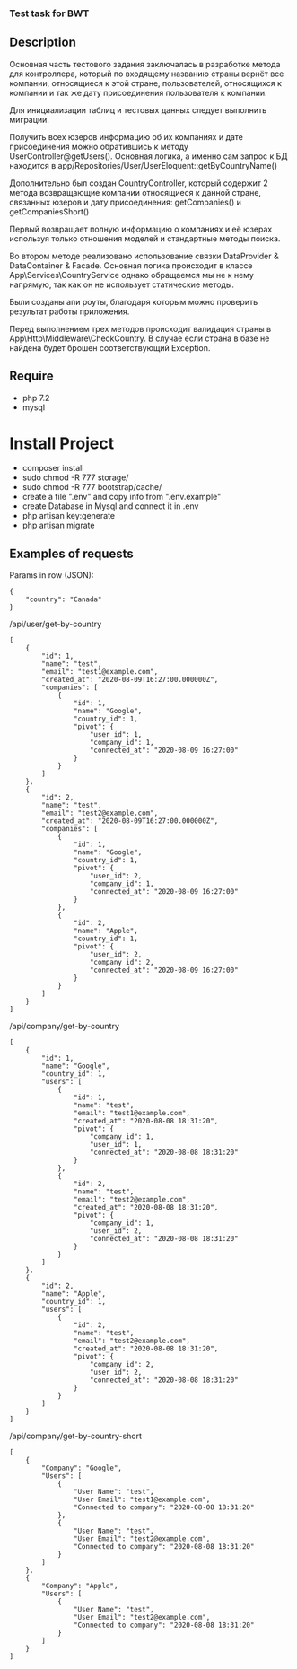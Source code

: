 ### Test task for BWT

## Description

Основная часть тестового задания заключалась в разработке метода для контроллера, 
который по входящему названию страны вернёт все компании, относящиеся к этой стране, пользователей,
относящихся к компании и так же дату присоединения пользователя к компании.

Для инициализации таблиц и тестовых данных следует выполнить миграции.

Получить всех юзеров информацию об их компаниях и дате присоединения можно обратившись к методу UserController@getUsers().
Основная логика, а именно сам запрос к БД находится в app/Repositories/User/UserEloquent::getByCountryName()

Дополнительно был создан CountryController, который содержит 2 метода возвращающие компании относящиеся к данной стране, связанных юзеров и дату присоединения: getCompanies() и getCompaniesShort()

Первый возвращает полную информацию о компаниях и её юзерах используя только отношения моделей и стандартные методы поиска.

Во втором методе реализовано использование связки DataProvider & DataContainer & Facade. Основная логика происходит в классе
App\Services\CountryService однако обращаемся мы не к нему напрямую, так как он не использует статические методы.

Были созданы апи роуты, благодаря которым можно проверить результат работы приложения.

Перед выполнением трех методов происходит валидация страны в App\Http\Middleware\CheckCountry. В случае если страна в базе не найдена
будет брошен соответствующий Exception.

## Require

 * php 7.2
 * mysql

# Install Project

 * composer install
 * sudo chmod -R 777 storage/
 * sudo chmod -R 777 bootstrap/cache/
 * create a file ".env" and copy info from ".env.example"
 * create Database in Mysql and connect it in .env
 * php artisan key:generate
 * php artisan migrate

## Examples of requests

Params in row (JSON):
```
{
    "country": "Canada"
}
``` 

/api/user/get-by-country
```
[
    {
        "id": 1,
        "name": "test",
        "email": "test1@example.com",
        "created_at": "2020-08-09T16:27:00.000000Z",
        "companies": [
            {
                "id": 1,
                "name": "Google",
                "country_id": 1,
                "pivot": {
                    "user_id": 1,
                    "company_id": 1,
                    "connected_at": "2020-08-09 16:27:00"
                }
            }
        ]
    },
    {
        "id": 2,
        "name": "test",
        "email": "test2@example.com",
        "created_at": "2020-08-09T16:27:00.000000Z",
        "companies": [
            {
                "id": 1,
                "name": "Google",
                "country_id": 1,
                "pivot": {
                    "user_id": 2,
                    "company_id": 1,
                    "connected_at": "2020-08-09 16:27:00"
                }
            },
            {
                "id": 2,
                "name": "Apple",
                "country_id": 1,
                "pivot": {
                    "user_id": 2,
                    "company_id": 2,
                    "connected_at": "2020-08-09 16:27:00"
                }
            }
        ]
    }
]
```

 /api/company/get-by-country
```
[
    {
        "id": 1,
        "name": "Google",
        "country_id": 1,
        "users": [
            {
                "id": 1,
                "name": "test",
                "email": "test1@example.com",
                "created_at": "2020-08-08 18:31:20",
                "pivot": {
                    "company_id": 1,
                    "user_id": 1,
                    "connected_at": "2020-08-08 18:31:20"
                }
            },
            {
                "id": 2,
                "name": "test",
                "email": "test2@example.com",
                "created_at": "2020-08-08 18:31:20",
                "pivot": {
                    "company_id": 1,
                    "user_id": 2,
                    "connected_at": "2020-08-08 18:31:20"
                }
            }
        ]
    },
    {
        "id": 2,
        "name": "Apple",
        "country_id": 1,
        "users": [
            {
                "id": 2,
                "name": "test",
                "email": "test2@example.com",
                "created_at": "2020-08-08 18:31:20",
                "pivot": {
                    "company_id": 2,
                    "user_id": 2,
                    "connected_at": "2020-08-08 18:31:20"
                }
            }
        ]
    }
]
``` 

/api/company/get-by-country-short
```
[
    {
        "Company": "Google",
        "Users": [
            {
                "User Name": "test",
                "User Email": "test1@example.com",
                "Connected to company": "2020-08-08 18:31:20"
            },
            {
                "User Name": "test",
                "User Email": "test2@example.com",
                "Connected to company": "2020-08-08 18:31:20"
            }
        ]
    },
    {
        "Company": "Apple",
        "Users": [
            {
                "User Name": "test",
                "User Email": "test2@example.com",
                "Connected to company": "2020-08-08 18:31:20"
            }
        ]
    }
]
```
